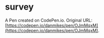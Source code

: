 # survey

A Pen created on CodePen.io. Original URL: [https://codepen.io/danmikes/pen/OJmMqxM](https://codepen.io/danmikes/pen/OJmMqxM).


